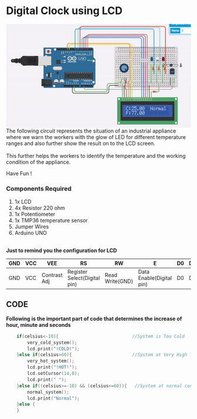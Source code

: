 <h1>Digital Clock using LCD</h1>

<div>
    <img width=650 align=right src="https://github.com/Electroversity/Electroverse/blob/main/Basics%202/07-Temperature%20Display%20on%20LCD/tempdisplay.gif">
    <p>The following circuit represents the situation of an industrial appliance where we warn the workers with the glow of LED for different temperature ranges and also further show the result on to the LCD screen.<br><br>This further helps the workers to identify the temperature and the working condition of the appliance.</p>
    <p>Have Fun !</p>
</div>       
 
<div>
  <h3>Components Required</h3>
  <ol>
    <li>1x LCD</li>
    <li>4x Resistor 220 ohm</li>
    <li>1x Potentiometer</li>
    <li>1x TMP36 temperature sensor</li>
    <li>Jumper Wires</li>
    <li>Arduino UNO</li>
  </ol>
    
</div><br>

<div>
    <b>Just to remind you the configuration for LCD</b>
   
| GND | VCC | VEE | RS | RW | E | D0 | D1 | D2 | D3 | D4 | D5 | D6 | D7 | LED+ | LED- | 
| --- | --- | --- | --- | --- | --- | --- | --- | --- | --- | --- | --- | --- | --- | --- | --- | 
| GND | VCC | Contrast Adj | Register Select(Digital pin) | Read Write(GND) | Data Enable(Digital pin) | D0 | D1 | D2 | D3 | D4(Digital Pin) | D5(Digital Pin) | D6(Digital Pin) | D7(Digital Pin) | LED+ | LED-(Use a Resistor) | 
    
    
</div>
  
## CODE

<b>Following is the important part of code that determines the increase of hour, minute and seconds</b>

```C++
    if(celsius<-10){           					//System is Too Cold  
      	very_cold_system();
		lcd.print("!COLD!");
    }else if(celsius>60){      					//System at Very High Temperature
        very_hot_system();
      	lcd.print("!HOT!");
      	lcd.setCursor(14,0);
      	lcd.print(" ");
    }else if((celsius>=-10) && (celsius<=60)){   //System at normal conditions
        normal_system();
      	lcd.print("Normal");
    }else {
    }

```
